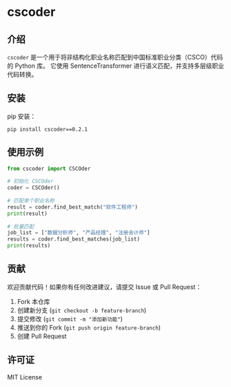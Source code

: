 # cscoder

## 介绍

`cscoder` 是一个用于将非结构化职业名称匹配到中国标准职业分类（CSCO）代码的 Python 库。
它使用 SentenceTransformer 进行语义匹配，并支持多层级职业代码转换。

## 安装

pip 安装：

```
pip install cscoder==0.2.1
```

## 使用示例

```python
from cscoder import CSCOder
 
# 初始化 CSCOder
coder = CSCOder()
 
# 匹配单个职业名称
result = coder.find_best_match("软件工程师")
print(result)
 
# 批量匹配
job_list = ["数据分析师", "产品经理", "注册会计师"]
results = coder.find_best_matches(job_list)
print(results)
```

## 贡献

欢迎贡献代码！如果你有任何改进建议，请提交 Issue 或 Pull Request：

1. Fork 本仓库
2. 创建新分支 (`git checkout -b feature-branch`)
3. 提交修改 (`git commit -m "添加新功能"`)
4. 推送到你的 Fork (`git push origin feature-branch`)
5. 创建 Pull Request

## 许可证

MIT License
